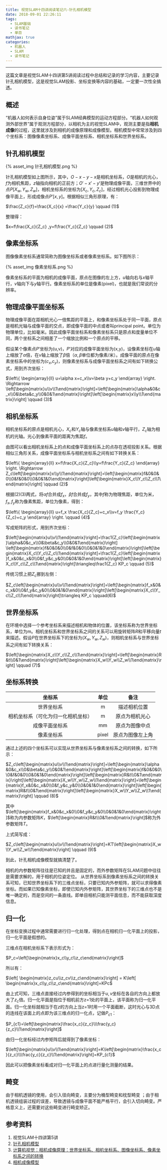 ```yaml
---
title: 视觉SLAM十四讲阅读笔记六-针孔相机模型
date: 2018-09-01 22:26:11
tags: 
  - SLAM基础
  - 读书笔记
  - 单目
mathjax: true
categories: 
  - 机器人
  - SLAM
  - 读书笔记
---
```


---

这篇文章是视觉SLAM十四讲第5讲阅读过程中总结和记录的学习内容，主要记录针孔相机模型，这是视觉SLAM投影、坐标变换等内容的基础，一定要一次性全搞透。

<!--more--->

## 概述

“机器人如何表示自身位姿”属于SLAM经典模型的运动方程部分。“机器人如何观测外部世界”属于观测方程部分，以相机为主的视觉SLAM中，观测主要是指**相机成像**的过程，这里就涉及到相机的成像原理和成像模型。相机模型中常常涉及到四个坐标系：图像像素坐标系、成像平面坐标系、相机坐标系和世界坐标系。

## 针孔相机模型

{% asset_img 针孔相机模型.png %}

针孔相机模型如上图所示，其中，$O-x-y-x$是相机坐标系，$O$是相机的光心，$f$为相机焦距，$z$轴指向相机的正前方；$O'-x'-y'$是物理成像平面，三维世界中的点$P[X_w,Y_w,Z_w]$，相机坐标系的坐标为$[X_c,Y_c,Z_c]$，经过相机光心投影到物理成像平面上，形成成像点$P'[x,y]$。根据相似三角形原理，有：

$\frac{Z_c}{f}=\frac{X_c}{x} =\frac{Y_c}{y}  \qquad (1)$

整理得：

$x=f\frac{X_c}{Z_c} ,y=f\frac{Y_c}{Z_c} \qquad (2)$

## 像素坐标系

图像像素坐标系通常简称为图像坐标系或者像素坐标系。如下图所示：

{% asset_img 像素坐标系.png %}

像素坐标系的平面为相机的成像平面，原点在图像的左上方，$u$轴向右与$x$轴平行，$v$轴向下与$y$轴平行。像素坐标系的单位是像素(pixel)，也就是我们常说的分辨率。

## 物理成像平面坐标系

物理成像平面在距相机光心一倍焦距的平面上，和像素坐标系处于同一平面，原点是相机光轴与成像平面的交点，即成像平面的中点或者叫principal  point。单位为物理单位，比如毫米。因此成像平面坐标系和像素坐标系只是原点和度量单位不同，两个坐标系之间相差了一个缩放比例和一个原点的平移。

假设某个像素点$P'$坐标为$($u,v$)$，$P'$对应的成像平面坐标为$($x,y$)$，设像素坐标在$u$轴上缩放了$\alpha$倍，在$v$轴上缩放了$\beta$倍（$\alpha,\beta$单位都为像素/米）。成像平面的原点在像素坐标系中的坐标为($c_x$,$c_y$)，则像素坐标系与成像平面坐标系之间有如下转换公式，用到齐次坐标：

$\left\{ \begin{array}{ll} u=\alpha x+c_x\\v=\beta y+c_y \end{array} \right. \Rightarrow \left[\begin{matrix}u\\v\\1\end{matrix}\right]=\left[\begin{matrix}\alpha&0&c_x\\0&\beta&c_y\\0&0&1\end{matrix}\right]\left[\begin{matrix}x\\y\\1\end{matrix}\right] \qquad (3)$

## 相机坐标系

相机坐标系的原点是相机光心，$X_c$和$Y_c$轴与像素坐标系$u$轴和$v$轴平行，$Z_c$轴为相机的光轴。光心到像素平面的距离为焦距$f$。

由图可以看出相机坐标系上的点和成像平面坐标系上的点存在透视投影关系。根据相似三角形关系，成像平面坐标系与相机坐标系之间有如下转换关系：

$\left\{ \begin{array}{ll} x=f\frac{X_c}{Z_c}\\y=f\frac{Y_c}{Z_c} \end{array} \right. \Rightarrow  Z_c\left[\begin{matrix}x\\y\\1\end{matrix}\right]=\left[\begin{matrix}f&0&0&0\\0&f&0&0\\0&0&1&0\end{matrix}\right]\left[\begin{matrix}X_c\\Y_c\\Z_c\\1\end{matrix}\right] \qquad (2)$

根据(2)(3)两式，将$\alpha f$合并成$f_x$，$\beta f$合并成$f_y$，其中$f$称为物理焦距，单位为米，$f_x,f_y$称为像素焦距，单位为像素，得到：

$\left\{ \begin{array}{ll} u=f_x \frac{X_c}{Z_c}+c_x\\v=f_y \frac{Y_c}{Z_c}+c_y \end{array} \right. \qquad (4)$

写成矩阵的形式，用到齐次坐标：

$\left[\begin{matrix}u\\v\\1\end{matrix}\right]=\frac1{Z_c}\left[\begin{matrix}\alpha&0&c_x\\0&\beta&c_y\\0&0&1\end{matrix}\right] \left[\begin{matrix}f&0&0&0\\0&f&0&0\\0&0&1&0\end{matrix}\right]\left[\begin{matrix}X_c\\Y_c\\Z_c\\1\end{matrix}\right]=\frac1{Z_c}\left[\begin{matrix}f_x&0&c_x&0\\0&f_y&c_y&0\\0&0&1&0\end{matrix}\right]\left[\begin{matrix}X_c\\Y_c\\Z_c\\1\end{matrix}\right]\triangleq\frac1{Z_c} KP_c \qquad (5)$

传统习惯上把$Z_c$挪到左侧：

$Z_c\left[\begin{matrix}u\\v\\1\end{matrix}\right]=\left[\begin{matrix}f_x&0&c_x&0\\0&f_y&c_y&0\\0&0&1&0\end{matrix}\right]\left[\begin{matrix}X_c\\Y_c\\Z_c\\1\end{matrix}\right]\triangleq KP_c \qquad(6)$

## 世界坐标系

在环境中选择一个参考坐标系来描述相机和物体的位置，该坐标系称为世界坐标系，单位为m。相机坐标系和世界坐标系之间的关系可以用旋转矩阵$R$和平移向量$t$来描述。假设$P$在世界坐标系下的坐标为$(X_w,Y_w,Z_w)$，则相机坐标系与世界坐标系之间有如下转换关系：

$\left[\begin{matrix}X_c\\Y_c\\Z_c\\1\end{matrix}\right]=\left[\begin{matrix}R&t\\0&1\end{matrix}\right]\left[\begin{matrix}X_w\\Y_w\\Z_w\\1\end{matrix}\right] \qquad (7)$

## 坐标系转换

|               坐标系               | 单位  |       备注       |
| :--------------------------------: | :---: | :--------------: |
|             世界坐标系             |   m   |   描述相机位置   |
| 相机坐标系（可化为归一化相机坐标） |   m   |  原点为相机光心  |
|           成像平面坐标系           |  mm   |  原点为图像中点  |
|             像素坐标系             | pixel | 原点为图像左上角 |

通过上述的四个坐标系可以实现从世界坐标系与像素坐标系之间的转换，如下所示：

$Z_c\left[\begin{matrix}u\\v\\1\end{matrix}\right]=\left[\begin{matrix}\alpha&0&c_x\\0&\beta&c_y\\0&0&1\end{matrix}\right]\left[\begin{matrix}f&0&0&0\\0&f&0&0\\0&0&1&0\end{matrix}\right]\left[\begin{matrix}R&t\\0&1\end{matrix}\right]\left[\begin{matrix}X_w\\Y_w\\Z_w\\1\end{matrix}\right]=\left[\begin{matrix}f_x&0&c_x&0\\0&f_y&c_y&0\\0&0&1&0\end{matrix}\right]\left[\begin{matrix}R&t\\0&1\end{matrix}\right]\left[\begin{matrix}X_w\\Y_w\\Z_w\\1\end{matrix}\right] \qquad (8)$

其中$\left[\begin{matrix}f_x&0&c_x&0\\0&f_y&c_y&0\\0&0&1&0\end{matrix}\right]$称为内参数矩阵$K$，$\left[\begin{matrix}R&t\\0&1\end{matrix}\right]$称为外参数矩阵$T$。

上式简写成：

$Z_c\left[\begin{matrix}u\\v\\1\end{matrix}\right]=KT\left[\begin{matrix}X_w\\Y_w\\Z_w\\1\end{matrix}\right] \qquad (9)$

到此，针孔相机成像模型就搞清楚了。

相机的内参数矩阵往往是已知的并且是固定的，而外参数矩阵在SLAM问题中往往是需要求解的，用于相机的位姿定位。
从世界坐标系到像素坐标系之间的转换关系可知，已知世界坐标系下的三维点坐标，只要已知内外参矩阵，就可以求得像素坐标。而如果已知像素坐标，即使已知内外参矩阵，其世界坐标下的三维点也不是唯一确定的，而是空间的一条直线。即单目相机只能测平面信息，而不能获取深度信息。

## 归一化

在坐标变换过程中通常需要进行归一化处理，得到点在相机归一化平面上的投影，归一化平面是假想的。

三维点在相机坐标系下表示形式为：

$P_c=\left[\begin{matrix}x_c\\y_c\\z_c\end{matrix}\right]$

所以有：

$\left[ \begin{matrix}z_cu\\z_cv\\z_c\end{matrix}\right] = K\left[ \begin{matrix}x_c\\y_c\\z_c\end{matrix}\right]=KPc$

由上式可知，三维点直接经过内参得到的坐标相当于$u,v$坐标在各自的方向上都放大了$z_c$倍。归一化平面是指位于相机前方z=1处的平面上，该平面称为归一化平面。归一化坐标就相当于在$z$的方向上当z=1时用一个平面截断，这时光心与3D点的连线在该面上的点即为该三维点的归一化点，记做$P_{c1}$：

$P_{c1}=\left[\begin{matrix}\frac{x_c}{z_c}\\\frac{y_c}{z_c}\\1\end{matrix}\right]$

由归一化坐标经过内参矩阵后就得到了像素坐标：

$\left[\begin{matrix}u\\v\\1\end{matrix}\right]=K\left[\begin{matrix}\frac{x_c}{z_c}\\\frac{y_c}{z_c}\\1\end{matrix}\right]=KP_{c1}$

因此可以把像素坐标看成对归一化平面上的点进行量化测量的结果。

## 畸变

由于相机透镜的使用，会引入径向畸变，主要分为桶型畸变和枕型畸变 ；由于相机透镜组装过程的误差，导致透镜与成像平面不能严格平行，会引入切向畸变。严格意义上，还需要对这些畸变进行畸变矫正。

## 参考资料

1. 视觉SLAM十四讲第5讲
2. [针孔相机模型](http://zhehangt.win/2017/02/16/SLAM/CameraModel/)
3. [计算机视觉：相机成像原理：世界坐标系、相机坐标系、图像坐标系、像素坐标系之间的转换](https://blog.csdn.net/chentravelling/article/details/53558096)
4. [相机成像模型](https://blog.csdn.net/huangjingwei13/article/details/71439293)